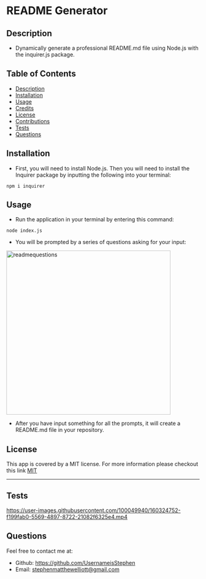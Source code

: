 # README Generator



## Description

* Dynamically generate a professional README.md file using Node.js with the inquirer.js package.

## Table of Contents
* [Description](#description)
* [Installation](#installation)
* [Usage](#usage)
* [Credits](#credits)
* [License](#license)
* [Contributions](#Contributions)
* [Tests](#tests)
* [Questions](#questions)

## Installation

* First, you will need to install Node.js. Then you will need to install the Inquirer package by inputting the following into your terminal: 
```
npm i inquirer
```
## Usage

* Run the application in your terminal by entering this command: 
```
node index.js
```
* You will be prompted by a series of questions asking for your input:

<img width="428" alt="readmequestions" src="https://user-images.githubusercontent.com/100049940/160320077-c4b698df-47a8-4439-9936-07ea352cc858.png">

* After you have input something for all the prompts, it will create a README.md file in your repository.


## License

This app is covered by a MIT license. For more information please checkout this link [MIT](https://opensource.org/licenses/MIT)

---


## Tests



https://user-images.githubusercontent.com/100049940/160324752-f199fab0-5569-4897-8722-21082f6325e4.mp4




## Questions
Feel free to contact me at:
- Github: https://github.com/UsernameisStephen
- Email: stephenmatthewelliott@gmail.com

